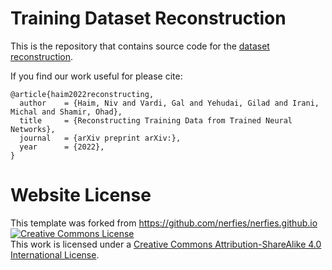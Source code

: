 # Training Dataset Reconstruction

This is the repository that contains source code for the [dataset reconstruction](https://giladude1.github.io/reconstruction/).

If you find our work useful for please cite:
```
@article{haim2022reconstructing,
  author    = {Haim, Niv and Vardi, Gal and Yehudai, Gilad and Irani, Michal and Shamir, Ohad},
  title     = {Reconstructing Training Data from Trained Neural Networks},
  journal   = {arXiv preprint arXiv:},
  year      = {2022},
}
```


# Website License
This template was forked from https://github.com/nerfies/nerfies.github.io
<a rel="license" href="http://creativecommons.org/licenses/by-sa/4.0/"><img alt="Creative Commons License" style="border-width:0" src="https://i.creativecommons.org/l/by-sa/4.0/88x31.png" /></a><br />This work is licensed under a <a rel="license" href="http://creativecommons.org/licenses/by-sa/4.0/">Creative Commons Attribution-ShareAlike 4.0 International License</a>.
